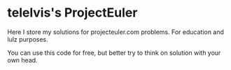 telelvis's ProjectEuler
============

Here I store my solutions for projecteuler.com problems.
For education and lulz purposes.

You can use this code for free, but better try to think on solution with your own head.

